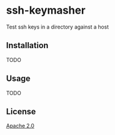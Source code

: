 # ssh-keymasher
Test ssh keys in a directory against a host


## Installation

TODO

## Usage

TODO

## License

[Apache 2.0](http://www.apache.org/licenses/LICENSE-2.0)
